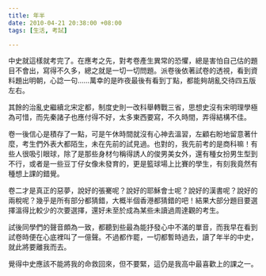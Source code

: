 ```yaml
---
title: 年半
date: 2010-04-21 20:38:00 +08:00
tags: [生活, 考試]

---
```


 中史就這樣就考完了。在應考之先，對考卷產生異常的恐懼，總是害怕自己估的題目不會出，寫得不久多，總之就是一切一切問題。派卷後依著試卷的透視，看到資料題出明朝，心諗一句……萬幸的是昨夜最後有看到丁點，都能夠胡亂交待四五版左右。  
  
 其餘的治亂史繼續北宋定都，制度史則一改科舉轉戰三省，思想史沒有宋明理學極為可惜，而先秦諸子也應付得不好，太多東西要寫，不久時間，弄得結構不佳。  
  
 卷一後信心是積存了一點，可是午休時間就沒有心神去溫習，左顧右盼地留意著什麼，考生們外表大都陌生，未在先前的試見過。也對的，我先前考的是商科嘛！有些人很吸引眼球，除了是那些身材勻稱得誘人的俊男美女外，還有種女扮男生型到不行，或者是一些豆丁仔女像未發育的，更是籃球場上比賽的學生，有刻我竟然有種想上課的錯覺。  
  
 卷二才是真正的惡夢，說好的張騫呢？說好的耶穌會士呢？說好的漢書呢？說好的兩稅呢？幾乎是所有部分都猜錯，大概半個香港都猜錯的吧！結果大部分題目要選擇溫得比較少的次要選擇，還好未至於成為某些未讀過周達觀的考生。  
  
 試後同學們的聲音頗為一致，都聽到些最為能抒發心中不滿的單音，而我早在看到試卷時便在心底裡叫了一億聲。不過都作罷，一切都暫時過去，讀了年半的中史，就此將要離我而去。  
  
 覺得中史應該不能將我的命救回來，但不要緊，這仍是我高中最喜歡上的課之一。
